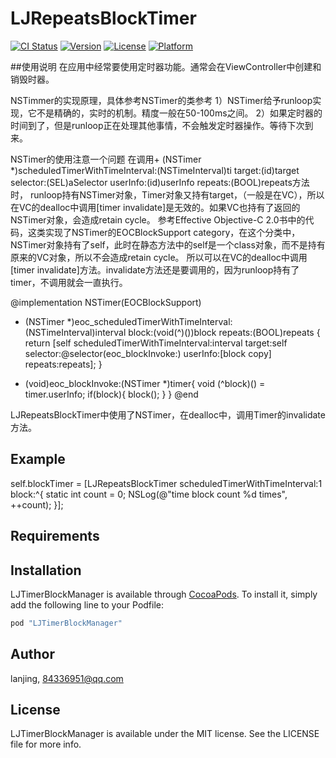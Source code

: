 # LJRepeatsBlockTimer

[![CI Status](http://img.shields.io/travis/lanjing/LJTimerBlockManager.svg?style=flat)](https://travis-ci.org/lanjing/LJTimerBlockManager)
[![Version](https://img.shields.io/cocoapods/v/LJTimerBlockManager.svg?style=flat)](http://cocoapods.org/pods/LJTimerBlockManager)
[![License](https://img.shields.io/cocoapods/l/LJTimerBlockManager.svg?style=flat)](http://cocoapods.org/pods/LJTimerBlockManager)
[![Platform](https://img.shields.io/cocoapods/p/LJTimerBlockManager.svg?style=flat)](http://cocoapods.org/pods/LJTimerBlockManager)

##使用说明
在应用中经常要使用定时器功能。通常会在ViewController中创建和销毁时器。

NSTimmer的实现原理，具体参考NSTimer的类参考
1）NSTimer给予runloop实现，它不是精确的，实时的机制。精度一般在50-100ms之间。
2）如果定时器的时间到了，但是runloop正在处理其他事情，不会触发定时器操作。等待下次到来。

NSTimer的使用注意一个问题
在调用+ (NSTimer *)scheduledTimerWithTimeInterval:(NSTimeInterval)ti
target:(id)target
selector:(SEL)aSelector
userInfo:(id)userInfo
repeats:(BOOL)repeats方法时，
runloop持有NSTimer对象，Timer对象又持有target，（一般是在VC），所以在VC的dealloc中调用[timer invalidate]是无效的。如果VC也持有了返回的NSTimer对象，会造成retain cycle。
参考Effective Objective-C 2.0书中的代码，这类实现了NSTimer的EOCBlockSupport category，在这个分类中，NSTimer对象持有了self，此时在静态方法中的self是一个class对象，而不是持有原来的VC对象，所以不会造成retain cycle。 所以可以在VC的dealloc中调用[timer invalidate]方法。invalidate方法还是要调用的，因为runloop持有了timer，不调用就会一直执行。

@implementation NSTimer(EOCBlockSupport)

+ (NSTimer *)eoc_scheduledTimerWithTimeInterval:(NSTimeInterval)interval
block:(void(^)())block
repeats:(BOOL)repeats
{
return [self scheduledTimerWithTimeInterval:interval
target:self
selector:@selector(eoc_blockInvoke:)
userInfo:[block copy] repeats:repeats];
}

+ (void)eoc_blockInvoke:(NSTimer *)timer{
void (^block)() = timer.userInfo;
if(block){
block();
}
}
@end

LJRepeatsBlockTimer中使用了NSTimer，在dealloc中，调用Timer的invalidate方法。

## Example

self.blockTimer = [LJRepeatsBlockTimer scheduledTimerWithTimeInterval:1 block:^{
static int count = 0;
NSLog(@"time block count %d times", ++count);
}];

## Requirements

## Installation

LJTimerBlockManager is available through [CocoaPods](http://cocoapods.org). To install
it, simply add the following line to your Podfile:

```ruby
pod "LJTimerBlockManager"
```

## Author

lanjing, 84336951@qq.com

## License

LJTimerBlockManager is available under the MIT license. See the LICENSE file for more info.

